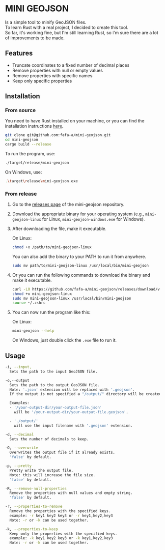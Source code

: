 # MINI GEOJSON

Is a simple tool to minify GeoJSON files.  
To learn Rust with a real project, I decided to create this tool.  
So far, it's working fine, but I'm still learning Rust, so I'm sure there are a lot of improvements to be made.

## Features

- Truncate coordinates to a fixed number of decimal places
- Remove properties with null or empty values
- Remove properties with specific names
- Keep only specific properties

## Installation

### From source

You need to have Rust installed on your machine, or you can find the installation instructions [here](https://www.rust-lang.org/tools/install).

```bash
git clone git@github.com:fafa-a/mini-geojson.git 
cd mini-geojson
cargo build --release
```
To run the program, use:
```bash
./target/release/mini-geojson
```

On Windows, use:
```bash
.\target\release\mini-geojson.exe
```

### From release

1. Go to the [releases page](https://github.com/fafa-a/mini-geojson/releases/tag/v0.0.36) of the mini-geojson repository.

2. Download the appropriate binary for your operating system (e.g., `mini-geojson-linux` for Linux, `mini-geojson-windows.exe` for Windows).

3. After downloading the file, make it executable.

   On Linux:
   ```bash
   chmod +x /path/to/mini-geojson-linux
   ```
   You can also add the binary to your PATH to run it from anywhere.

   ```bash
   sudo mv path/to/mini-geojson-linux /usr/local/bin/mini-geojson
   ```
    
4. Or you can run the following commands to download the binary and make it executable.
   
   ```bash
   curl -LO https://github.com/fafa-a/mini-geojson/releases/download/v0.0.36/mini-geojson-linux
   chmod +x mini-geojson-linux
   sudo mv mini-geojson-linux /usr/local/bin/mini-geojson
   source ~/.zshrc
   ```
    

5. You can now run the program like this:

   On Linux:
   ```bash
   mini-geojson --help
   ```

   On Windows, just double click the `.exe` file to run it.



## Usage

```bash
-i, --input,
  Sets the path to the input GeoJSON file.

-o,--output
  Sets the path to the output GeoJSON file.
  Note: '.json' extension will be replaced with '.geojson'.
  If the output is not specified a "/output/" directory will be created in the same directory as the input file.

  Examples:
  - '/your-output-dir/your-output-file.json'
    will be '/your-output-dir/your-output-file.geojson'.

  - './output/'
    will use the input filename with '.geojson' extension.

-d, --decimal
  Sets the number of decimals to keep.

-O, --overwrite
  Overwrites the output file if it already exists.
  'false' by default.

-p, --pretty
  Pretty write the output file.
  Note: this will increase the file size.
  'false' by default.

-R, --remove-null-properties
  Remove the properties with null values and empty string.
  'false' by default.

-r, --properties-to-remove
  Remove the properties with the specified keys.
  example: -r key1 key2 key3 or -r key1,key2,key3
  Note: -r or -k can be used together.

-k, --properties-to-keep
  Keep only the properties with the specified keys.
  example: -k key1 key2 key3 or -k key1,key2,key3
  Note: -r or -k can be used together.
```


